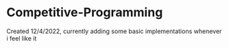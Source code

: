 # Competitive-Programming
Created 12/4/2022, currently adding some basic implementations whenever i feel like it 
